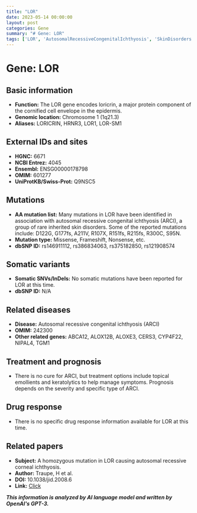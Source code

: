 ```yaml
---
title: "LOR"
date: 2023-05-14 00:00:00
layout: post
categories: Gene
summary: "# Gene: LOR"
tags: ['LOR', 'AutosomalRecessiveCongenitalIchthyosis', 'SkinDisorders', 'Mutation', 'Prognosis', 'Treatment', 'GeneticInformation', 'Epidermis']
---
```


# Gene: LOR

## Basic information
- **Function:** The LOR gene encodes loricrin, a major protein component of the cornified cell envelope in the epidermis.
- **Genomic location:** Chromosome 1 (1q21.3)
- **Aliases:** LORICRIN, HRNR3, LOR1, LOR-SM1

## External IDs and sites
- **HGNC:** 6671
- **NCBI Entrez:** 4045
- **Ensembl:** ENSG00000178798
- **OMIM:** 601277
- **UniProtKB/Swiss-Prot:** Q9NSC5

## Mutations
- **AA mutation list:** Many mutations in LOR have been identified in association with autosomal recessive congenital ichthyosis (ARCI), a group of rare inherited skin disorders. Some of the reported mutations include: D122G, G177fs, A211V, R107X, R151fs, R215fs, R300C, S95N.
- **Mutation type:** Missense, Frameshift, Nonsense, etc.
- **dbSNP ID:** rs146911112, rs386834063, rs375182850, rs121908574

## Somatic variants
- **Somatic SNVs/InDels:** No somatic mutations have been reported for LOR at this time.
- **dbSNP ID:** N/A

## Related diseases
- **Disease:** Autosomal recessive congenital ichthyosis (ARCI)
- **OMIM:** 242300
- **Other related genes:** ABCA12, ALOX12B, ALOXE3, CERS3, CYP4F22, NIPAL4, TGM1

## Treatment and prognosis
- There is no cure for ARCI, but treatment options include topical emollients and keratolytics to help manage symptoms. Prognosis depends on the severity and specific type of ARCI.

## Drug response
- There is no specific drug response information available for LOR at this time.

## Related papers
- **Subject:** A homozygous mutation in LOR causing autosomal recessive corneal ichthyosis. 
- **Author:** Traupe, H et al.
- **DOI:** 10.1038/jid.2008.6
- **Link:** [Click](https://pubmed.ncbi.nlm.nih.gov/18200061/)

**_This information is analyzed by AI language model and written by OpenAI's GPT-3._**